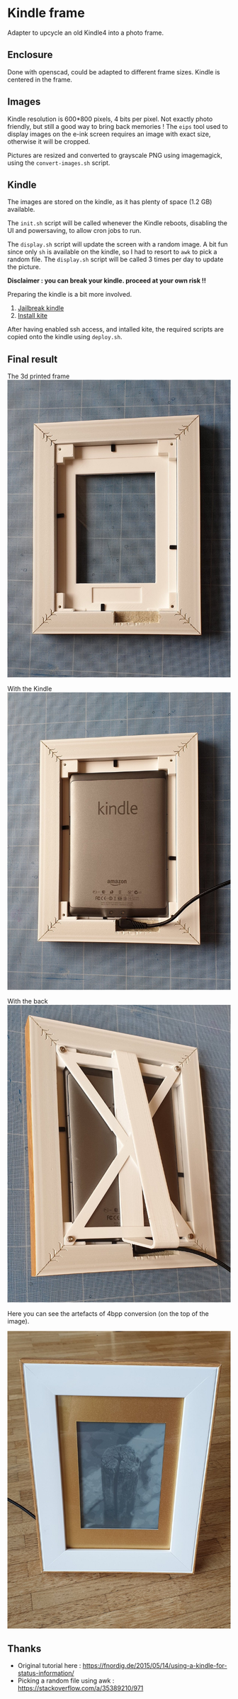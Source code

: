 # Kindle frame

Adapter to upcycle an old Kindle4 into a photo frame.

## Enclosure

Done with openscad, could be adapted to different frame sizes. Kindle is centered in the frame.

## Images

Kindle resolution is 600*800 pixels, 4 bits per pixel. Not exactly photo friendly, but still a good way to bring back memories ! The `eips` tool used to display images on the e-ink screen requires an image with exact size, otherwise it will be cropped.

Pictures are resized and converted to grayscale PNG using imagemagick, using the `convert-images.sh` script.

## Kindle

The images are stored on the kindle, as it has plenty of space (1.2 GB) available. 

The `init.sh` script will be called whenever the Kindle reboots, disabling the UI and powersaving, to allow cron jobs to run.

The `display.sh` script will update the screen with a random image. A bit fun since only `sh` is available on the kindle, so I had to resort to `awk` to pick a random file. The `display.sh` script will be called 3 times per day to update the picture.

__Disclaimer : you can break your kindle. proceed at your own risk !!__

Preparing the kindle is a bit more involved.
1. [Jailbreak kindle](https://wiki.mobileread.com/wiki/Kindle4NTHacking#Jailbreak)
1. [Install kite](https://www.mobileread.com/forums/showthread.php?t=168270)

After having enabled ssh access, and intalled kite, the required scripts are copied onto the kindle using `deploy.sh`.

## Final result

The 3d printed frame
![frame](img/frame.jpg)

With the Kindle
![frame with kindle](img/kindle.jpg)

With the back
![back](img/back.jpg)

Here you can see the artefacts of 4bpp conversion (on the top of the image).

![final](img/final.jpg)

## Thanks

- Original tutorial here : https://fnordig.de/2015/05/14/using-a-kindle-for-status-information/ 
- Picking a random file using awk : https://stackoverflow.com/a/35389210/971